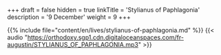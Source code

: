 +++
draft = false
hidden = true
linkTitle = 'Stylianus of Paphlagonia'
description = '9 December'
weight = 9
+++

{{% include file="content/en/lives/stylianus-of-paphlagonia.md" %}}
{{< audio "https://orthodoxy.sgp1.cdn.digitaloceanspaces.com/fr-augustin/STYLIANUS_OF_PAPHLAGONIA.mp3" >}}
